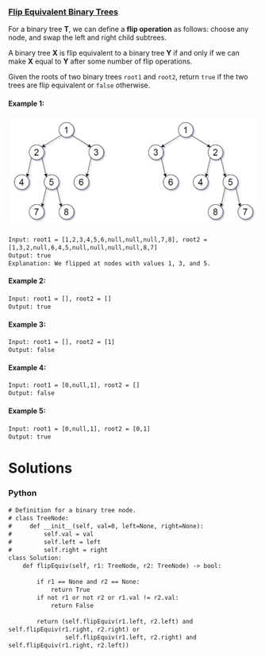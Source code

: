 ### [Flip Equivalent Binary Trees](https://leetcode.com/problems/flip-equivalent-binary-trees/) <br>

For a binary tree **T**, we can define a **flip operation** as follows: choose any node, and swap the left and right child subtrees.

A binary tree **X** is flip equivalent to a binary tree **Y** if and only if we can make **X** equal to **Y** after some number of flip operations.

Given the roots of two binary trees `root1` and `root2`, return `true` if the two trees are flip equivalent or `false` otherwise.



#### Example 1:
<img src="../../../../../images/951tree_ex.png">

```
Input: root1 = [1,2,3,4,5,6,null,null,null,7,8], root2 = [1,3,2,null,6,4,5,null,null,null,null,8,7]
Output: true
Explanation: We flipped at nodes with values 1, 3, and 5.

```

#### Example 2:

```
Input: root1 = [], root2 = []
Output: true

```


#### Example 3:

```
Input: root1 = [], root2 = [1]
Output: false

```


#### Example 4:

```
Input: root1 = [0,null,1], root2 = []
Output: false

```


#### Example 5:

```
Input: root1 = [0,null,1], root2 = [0,1]
Output: true

```

# Solutions

### Python
```
# Definition for a binary tree node.
# class TreeNode:
#     def __init__(self, val=0, left=None, right=None):
#         self.val = val
#         self.left = left
#         self.right = right
class Solution:
    def flipEquiv(self, r1: TreeNode, r2: TreeNode) -> bool:
        
        if r1 == None and r2 == None:
            return True
        if not r1 or not r2 or r1.val != r2.val:
            return False

        return (self.flipEquiv(r1.left, r2.left) and self.flipEquiv(r1.right, r2.right) or
                self.flipEquiv(r1.left, r2.right) and self.flipEquiv(r1.right, r2.left))

```
